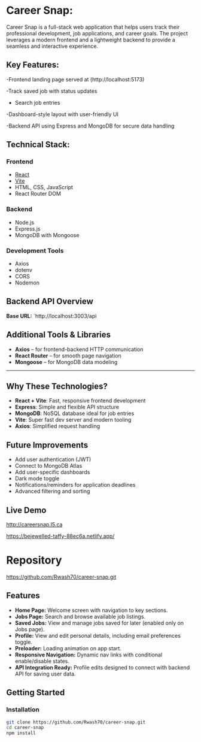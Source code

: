 # Career Snap:

Career Snap is a full-stack web application that helps users track their professional development, job applications, and career goals. The project leverages a modern frontend and a lightweight backend to provide a seamless and interactive experience.

## Key Features:

-Frontend landing page served at (http://localhost:5173)

-Track saved job with status updates

- Search job entries

-Dashboard-style layout with user-friendly UI

-Backend API using Express and MongoDB for secure data handling

## Technical Stack:

### Frontend

- [React](https://reactjs.org/)
- [Vite](https://vitejs.dev/)
- HTML, CSS, JavaScript
- React Router DOM

### Backend

- Node.js
- Express.js
- MongoDB with Mongoose

### Development Tools

- Axios
- dotenv
- CORS
- Nodemon

## Backend API Overview

**Base URL:** `http://localhost:3003/api

## Additional Tools & Libraries

- **Axios** – for frontend-backend HTTP communication
- **React Router** – for smooth page navigation
- **Mongoose** – for MongoDB data modeling

---

## Why These Technologies?

- **React + Vite**: Fast, responsive frontend development
- **Express**: Simple and flexible API structure
- **MongoDB**: NoSQL database ideal for job entries
- **Vite**: Super fast dev server and modern tooling
- **Axios**: Simplified request handling

## Future Improvements

- Add user authentication (JWT)
- Connect to MongoDB Atlas
- Add user-specific dashboards
- Dark mode toggle
- Notifications/reminders for application deadlines
- Advanced filtering and sorting

## Live Demo

http://careersnap.l5.ca

https://bejewelled-taffy-88ec6a.netlify.app/

# Repository

https://github.com/Rwash70/career-snap.git

## Features

- **Home Page:** Welcome screen with navigation to key sections.
- **Jobs Page:** Search and browse available job listings.
- **Saved Jobs:** View and manage jobs saved for later (enabled only on Jobs page).
- **Profile:** View and edit personal details, including email preferences toggle.
- **Preloader:** Loading animation on app start.
- **Responsive Navigation:** Dynamic nav links with conditional enable/disable states.
- **API Integration Ready:** Profile edits designed to connect with backend API for saving user data.

## Getting Started

### Installation

```bash
git clone https://github.com/Rwash70/career-snap.git
cd career-snap
npm install
```
